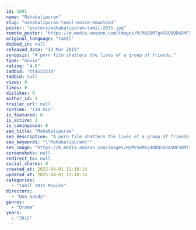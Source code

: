 ```yaml
---
id: 1891
name: "Mahabalipuram"
slug: "mahabalipuram-tamil-movie-download"
poster: "posters/mahabalipuram-tamil-2015.jpg"
remote_poster: "https://m.media-amazon.com/images/M/MV5BMTg4ODQ5ODA5MF5BMl5BanBnXkFtZTgwNjgyMDc5ODE@._V1_SX300.jpg"
original_language: "Tamil"
dubbed_in: null
released_date: "13 Mar 2015"
synopsis: "A porn film shatters the lives of a group of friends."
type: "movie"
rating: "4.0"
imdbid: "tt4522210"
tmdbid: null
views: 0
likes: 0
dislikes: 0
author_id: 1
trailer_url: null
runtime: "110 min"
is_featured: 0
is_active: 1
is_comingsoon: 0
seo_title: "Mahabalipuram"
seo_description: "A porn film shatters the lives of a group of friends."
seo_keywords: "\"Mahabalipuram\""
seo_image: "https://m.media-amazon.com/images/M/MV5BMTg4ODQ5ODA5MF5BMl5BanBnXkFtZTgwNjgyMDc5ODE@._V1_SX300.jpg"
screenshots: null
redirect_to: null
social_shares: 0
created_at: 2025-04-01 11:10:14
updated_at: 2025-04-01 11:10:14
categories:
  - "Tamil 2015 Movies"
directors:
  - "Don Sandy"
genres:
  - "Drama"
years:
  - "2015"
---
```

